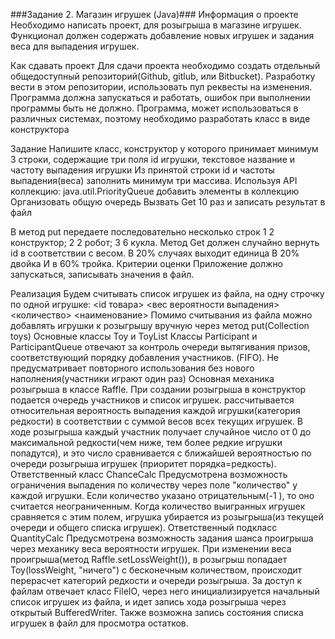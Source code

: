 ###Задание 2. Магазин игрушек (Java)###
Информация о проекте
Необходимо написать проект, для розыгрыша в магазине игрушек. Функционал должен содержать добавление новых игрушек и задания веса для выпадения игрушек.

Как сдавать проект
Для сдачи проекта необходимо создать отдельный общедоступный репозиторий(Github, gitlub, или Bitbucket). Разработку вести в этом репозитории, использовать пул реквесты на изменения. Программа должна запускаться и работать, ошибок при выполнении программы быть не должно. Программа, может использоваться в различных системах, поэтому необходимо разработать класс в виде конструктора

Задание
Напишите класс, конструктор у которого принимает минимум 3 строки, содержащие три поля id игрушки, текстовое название и частоту выпадения игрушки
Из принятой строки id и частоты выпадения(веса) заполнить минимум три массива.
Используя API коллекцию: java.util.PriorityQueue добавить элементы в коллекцию
Организовать общую очередь
Вызвать Get 10 раз и записать результат в файл

В метод put передаете последовательно несколько строк
1 2 конструктор;
2 2 робот;
3 6 кукла.
Метод Get должен случайно вернуть id в соответствии с весом.
В 20% случаях выходит единица
В 20% двойка
И в 60% тройка.
Критерии оценки
Приложение должно запускаться, записывать значения в файл.

Реализация
Будем считывать список игрушек из файла, на одну строчку по одной игрушке:
   <id товара> <вес вероятности выпадения> <количество> <наименование> 
Помимо считывания из файла можно добавлять игрушки к розыгрышу вручную через метод put(Collection toys) Основные классы Toy и ToyList
Классы Participant и ParticipantQueue отвечают за контроль очереди вытягивания призов, соответствующий порядку добавления участников. (FIFO). Не предусматривает повторного использования без нового наполнения(участники играют один раз)
Основная механика розыгрыша в классе Raffle.
При создании розыгрыша в конструктор подается очередь участников и список игрушек.
рассчитывается относительная вероятность выпадения каждой игрушки(категория редкости) в соответствии с суммой весов всех текущих игрушек.
В ходе розыгрыша каждый участник получает случайное число от 0 до максимальной редкости(чем ниже, тем более редкие игрушки попадутся), и это число сравнивается с ближайшей вероятностью по очереди розыгрыша игрушек (приоритет порядка=редкость).
Ответственный класс ChanceCalc
Предусмотрена возможность ограничения выпадения по количеству через поле "количество" у каждой игрушки. Если количество указано отрицательным(-1 ), то оно считается неограниченным. Когда количество выигранных игрушек сравняется с этим полем, игрушка убирается из розыгрыша(из текущей очереди и общего списка игрушек).
Ответственный подкласс QuantityCalc
Предусмотрена возможность задания шанса проигрыша через механику веса вероятности игрушек. При изменении веса проигрыша(метод Raffle.setLossWeight()), в розыгрыш попадает Toy(lossWeight, "ничего") с бесконечным количеством, происходит перерасчет категорий редкости и очереди розыгрыша.
За доступ к файлам отвечает класс FileIO, через него инициализируется начальный список игрушек из файла, и идет запись хода розыгрыша через открытый BufferedWriter. Также возможна запись состояния списка игрушек в файл для просмотра остатков.